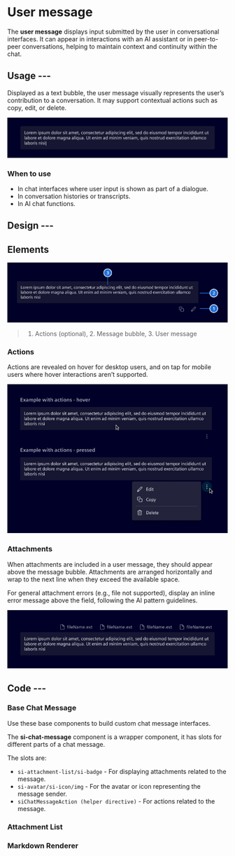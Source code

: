 # User message

The **user message** displays input submitted by the user in conversational interfaces.
It can appear in interactions with an AI assistant or in peer-to-peer conversations,
helping to maintain context and continuity within the chat.

## Usage ---

Displayed as a text bubble, the user message visually represents the user’s contribution to a conversation.
It may support contextual actions such as copy, edit, or delete.

![User message](images/user-message.png)

### When to use

- In chat interfaces where user input is shown as part of a dialogue.
- In conversation histories or transcripts.
- In AI chat functions.

## Design ---

## Elements

![Message user elements](images/user-message-elements.png)

> 1. Actions (optional), 2. Message bubble, 3. User message

### Actions

Actions are revealed on hover for desktop users, and on tap for mobile users where hover interactions aren’t supported.

![Message user actions](images/user-message-actions.png)

### Attachments

When attachments are included in a user message, they should appear above the message bubble.
Attachments are arranged horizontally and wrap to the next line when they exceed the available space.

For general attachment errors (e.g., file not supported), display an inline error message above the field,
following the AI pattern guidelines.

![User message attachments](images/user-message-attachments.png)

## Code ---

<si-docs-component example="si-chat-messages/si-user-message"></si-docs-component>

<si-docs-api component="SiUserMessageComponent"></si-docs-api>

### Base Chat Message

Use these base components to build custom chat message interfaces.

The **si-chat-message** component is a wrapper component, it has slots for different parts of a chat message.

The slots are:
- `si-attachment-list/si-badge` - For displaying attachments related to the message.
- `si-avatar/si-icon/img` - For the avatar or icon representing the message sender.
- `siChatMessageAction (helper directive)` - For actions related to the message.

<si-docs-component example="si-chat-messages/si-chat-message"></si-docs-component>

<si-docs-api component="SiChatMessageComponent"></si-docs-api>

### Attachment List

<si-docs-component example="si-chat-messages/si-attachment-list"></si-docs-component>

<si-docs-api component="SiAttachmentListComponent"></si-docs-api>

### Markdown Renderer

<si-docs-component example="si-markdown-renderer/si-markdown-renderer"></si-docs-component>

<si-docs-api component="SiMarkdownRendererComponent"></si-docs-api>

<si-docs-types></si-docs-types>
